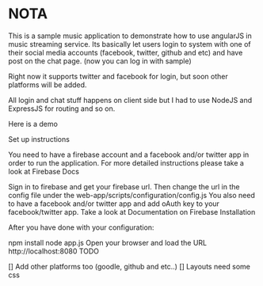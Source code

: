 NOTA
=======================

This is a sample music application to demonstrate how to use angularJS in music streaming service. Its basically let users login to system with one of their social media accounts (facebook, twitter, github and etc) and have post on the chat page. (now you can log in with sample)

Right now it supports twitter and facebook for login, but soon other platforms will be added.

All login and chat stuff happens on client side but I had to use NodeJS and ExpressJS for routing and so on.

Here is a demo

Set up instructions

You need to have a firebase account and a facebook and/or twitter app in order to run the application. For more detailed instructions please take a look at Firebase Docs

Sign in to firebase and get your firebase url.
Then change the url in the config file under the web-app/scripts/configuration/config.js
You also need to have a facebook and/or twitter app and add oAuth key to your facebook/twitter app. Take a look at Documentation on Firebase
Installation

After you have done with your configuration:

npm install
node app.js
Open your browser and load the URL http://localhost:8080
TODO

[] Add other platforms too (goodle, github and etc..)
[] Layouts need some css
